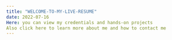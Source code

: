 ```yaml
---
title: "WELCOME-TO-MY-LIVE-RESUME"
date: 2022-07-16
Here: you can view my credentials and hands-on projects
Also click here to learn more about me and how to contact me
---
```

